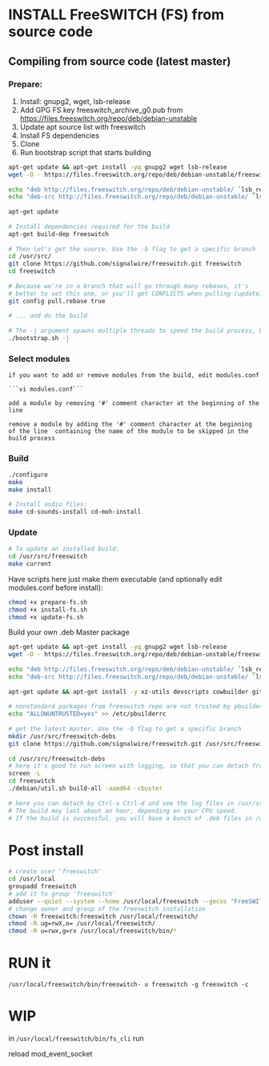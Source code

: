 # INSTALL FreeSWITCH (FS) from source code

## Compiling from source code (latest master) 

### Prepare:

1. Install: gnupg2, wget, lsb-release
2. Add GPG FS key freeswitch_archive_g0.pub from
 https://files.freeswitch.org/repo/deb/debian-unstable
3. Update apt source list with freeswitch
4. Install FS dependencies
5. Clone
6. Run bootstrap script that starts building 


```bash
apt-get update && apt-get install -yq gnupg2 wget lsb-release
wget -O - https://files.freeswitch.org/repo/deb/debian-unstable/freeswitch_archive_g0.pub | apt-key add -
 
echo "deb http://files.freeswitch.org/repo/deb/debian-unstable/ `lsb_release -sc` main" > /etc/apt/sources.list.d/freeswitch.list
echo "deb-src http://files.freeswitch.org/repo/deb/debian-unstable/ `lsb_release -sc` main" >> /etc/apt/sources.list.d/freeswitch.list
 
apt-get update
 
# Install dependencies required for the build
apt-get build-dep freeswitch
 
# Then let's get the source. Use the -b flag to get a specific branch
cd /usr/src/
git clone https://github.com/signalwire/freeswitch.git freeswitch
cd freeswitch
 
# Because we're in a branch that will go through many rebases, it's
# better to set this one, or you'll get CONFLICTS when pulling (update).
git config pull.rebase true
 
# ... and do the build
 
# The -j argument spawns multiple threads to speed the build process, but causes trouble on some systems
./bootstrap.sh -j
```

### Select modules

    if you want to add or remove modules from the build, edit modules.conf
    
    ```vi modules.conf```
    
    add a module by removing '#' comment character at the beginning of the line
    
    remove a module by adding the '#' comment character at the beginning of the line  containing the name of the module to be skipped in the build process

 
### Build

 ```bash
./configure
make
make install
 
# Install audio files:
make cd-sounds-install cd-moh-install
 
```

### Update

```bash
# To update an installed build:
cd /usr/src/freeswitch
make current
```

Have scripts here just make them executable (and optionally edit modules.conf before install):

```bash
chmod +x prepare-fs.sh 
chmod +x install-fs.sh 
chmod +x update-fs.sh 
```


Build your own .deb Master package

```bash
apt-get update && apt-get install -yq gnupg2 wget lsb-release
wget -O - https://files.freeswitch.org/repo/deb/debian-unstable/freeswitch_archive_g0.pub | apt-key add -
 
echo "deb http://files.freeswitch.org/repo/deb/debian-unstable/ `lsb_release -sc` main" > /etc/apt/sources.list.d/freeswitch.list
echo "deb-src http://files.freeswitch.org/repo/deb/debian-unstable/ `lsb_release -sc` main" >> /etc/apt/sources.list.d/freeswitch.list
 
apt-get update && apt-get install -y xz-utils devscripts cowbuilder git screen
 
# nonstandard packages from freeswitch repo are not trusted by pbuilder !!
echo "ALLOWUNTRUSTED=yes" >> /etc/pbuilderrc
 
# get the latest master. Use the -b flag to get a specific branch
mkdir /usr/src/freeswitch-debs
git clone https://github.com/signalwire/freeswitch.git /usr/src/freeswitch-debs/freeswitch
 
cd /usr/src/freeswitch-debs
# here it's good to run screen with logging, so that you can detach from the shell prompt
screen -L
cd freeswitch
./debian/util.sh build-all -aamd64 -cbuster
 
# here you can detach by Ctrl-a Ctrl-d and see the log files in /usr/src/freeswitch-debs/log/ folder.
# The build may last about an hour, depending on your CPU speed.
# If the build is successful, you will have a bunch of .deb files in /usr/src/freeswitch-debs
```


# Post install

```bash
# create user 'freeswitch'
cd /usr/local
groupadd freeswitch
# add it to group 'freeswitch'
adduser --quiet --system --home /usr/local/freeswitch --gecos "FreeSWITCH open source softswitch" --ingroup freeswitch freeswitch --disabled-password
# change owner and group of the freeswitch installation
chown -R freeswitch:freeswitch /usr/local/freeswitch/
chmod -R ug=rwX,o= /usr/local/freeswitch/
chmod -R u=rwx,g=rx /usr/local/freeswitch/bin/*
```

# RUN it

```/usr/local/freeswitch/bin/freeswitch- u freeswitch -g freeswitch -c```




# WIP
in ```/usr/local/freeswitch/bin/fs_cli``` run 

reload mod_event_socket